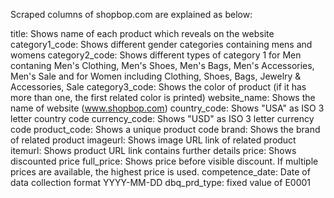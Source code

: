 Scraped columns of shopbop.com are explained as below:

title: Shows name of each product which reveals on the website
category1_code: Shows different gender categories containing mens and womens
category2_code: Shows different types of category 1 for Men contaning Men's Clothing, Men's Shoes, Men's Bags, Men's Accessories, Men's Sale and for Women including Clothing, Shoes, Bags, Jewelry & Accessories, Sale 
category3_code: Shows the color of product (if it has more than one, the first related color is printed)
website_name: Shows the name of website (www.shopbop.com)
country_code: Shows "USA" as ISO 3 letter country code
currency_code: Shows "USD" as ISO 3 letter currency code
product_code: Shows a unique product code
brand: Shows the brand of related product
imageurl: Shows image URL link of related product
itemurl: Shows product URL link contains further details
price: Shows discounted price
full_price: Shows price before visible discount. If multiple prices are available, the highest price is used.
competence_date: Date of data collection format YYYY-MM-DD
dbq_prd_type: fixed value of E0001
